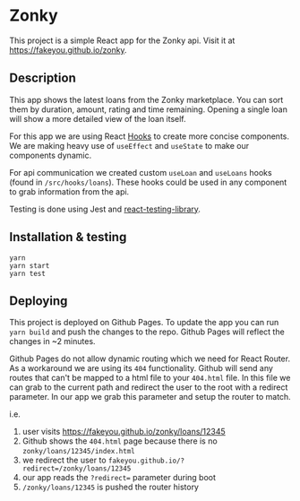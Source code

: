 # Zonky

This project is a simple React app for the Zonky api. Visit it at https://fakeyou.github.io/zonky.

## Description

This app shows the latest loans from the Zonky marketplace. You can sort them by duration, amount, rating and time remaining. Opening a single loan will show a more detailed view of the loan itself.

For this app we are using React [Hooks](https://reactjs.org/docs/hooks-intro.html) to create more concise components. We are making heavy use of `useEffect` and `useState` to make our components dynamic.

For api communication we created custom `useLoan` and `useLoans` hooks (found in `/src/hooks/loans`). These hooks could be used in any component to grab information from the api.

Testing is done using Jest and [react-testing-library](https://github.com/kentcdodds/react-testing-library/).

## Installation & testing

```
yarn
yarn start
yarn test
```

## Deploying

This project is deployed on Github Pages. To update the app you can run `yarn build` and push the 
changes to the repo. Github Pages will reflect the changes in ~2 minutes.

Github Pages do not allow dynamic routing which we need for React Router. As a workaround we are using its `404` functionality. Github will send any routes that can't be mapped to a html file to your `404.html` file. In this file we can grab to the current path and redirect the user to the root with a redirect parameter. In our app we grab this parameter and setup the router to match.

i.e.

1. user visits https://fakeyou.github.io/zonky/loans/12345
2. Github shows the `404.html` page because there is no `zonky/loans/12345/index.html`
3. we redirect the user to `fakeyou.github.io/?redirect=/zonky/loans/12345`
4. our app reads the `?redirect=` parameter during boot
5. `/zonky/loans/12345` is pushed the router history